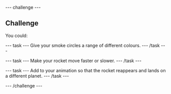 --- challenge ---

## Challenge

You could:

--- task ---
Give your smoke circles a range of different colours.
--- /task ---

--- task ---
Make your rocket move faster or slower.
--- /task ---

--- task ---
Add to your animation so that the rocket reappears and lands on a different planet.
--- /task ---


--- /challenge ---